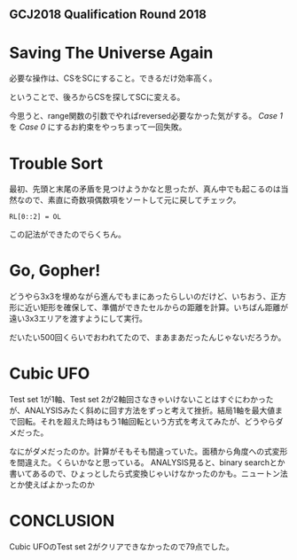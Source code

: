 GCJ2018 Qualification Round 2018
----

# Saving The Universe Again

必要な操作は、CSをSCにすること。できるだけ効率高く。

ということで、後ろからCSを探してSCに変える。

今思うと、range関数の引数でやればreversed必要なかった気がする。
_Case 1_ を _Case 0_ にするお約束をやっちまって一回失敗。

# Trouble Sort


最初、先頭と末尾の矛盾を見つけようかなと思ったが、真ん中でも起こるのは当然なので、素直に奇数項偶数項をソートして元に戻してチェック。

```
RL[0::2] = OL
```

この記法ができたのでらくちん。

# Go, Gopher!

どうやら3x3を埋めながら進んでもまにあったらしいのだけど、いちおう、正方形に近い矩形を確保して、準備ができたセルからの距離を計算。いちばん距離が遠い3x3エリアを渡すようにして実行。

だいたい500回くらいでおわれてたので、まあまあだったんじゃないだろうか。

# Cubic UFO

Test set 1が1軸、Test set 2が2軸回さなきゃいけないことはすぐにわかったが、ANALYSISみたく斜めに回す方法をずっと考えて挫折。結局1軸を最大値まで回転。それを超えた時はもう1軸回転という方式を考えてみたが、どうやらダメだった。

なにがダメだったのか。計算がそもそも間違っていた。面積から角度への式変形を間違えた。くらいかなと思っている。
ANALYSIS見ると、binary searchとか書いてあるので、ひょっとしたら式変換じゃいけなかったのかも。ニュートン法とか使えばよかったのか

# CONCLUSION

Cubic UFOのTest set 2がクリアできなかったので79点でした。
